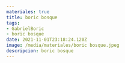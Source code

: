```yaml
---
materiales: true
title: boric bosque
tags:
- GabrielBoric
- boric bosque
date: 2021-11-01T23:18:24.120Z
image: /media/materiales/boric bosque.jpeg
descripcion: boric bosque
---
```

